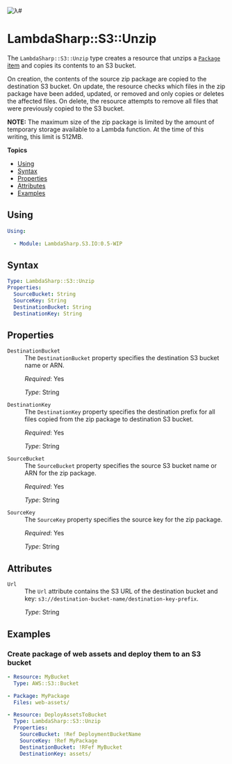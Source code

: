 ![λ#](LambdaSharp_v2_small.png)

# LambdaSharp::S3::Unzip

The `LambdaSharp::S3::Unzip` type creates a resource that unzips a [`Package` item](Module-Package.md) and copies its contents to an S3 bucket.

On creation, the contents of the source zip package are copied to the destination S3 bucket. On update, the resource checks which files in the zip package have been added, updated, or removed and only copies or deletes the affected files. On delete, the resource attempts to remove all files that were previously copied to the S3 bucket.

**NOTE:** The maximum size of the zip package is limited by the amount of temporary storage available to a Lambda function. At the time of this writing, this limit is 512MB.

__Topics__
* [Using](#using)
* [Syntax](#syntax)
* [Properties](#properties)
* [Attributes](#attributes)
* [Examples](#examples)

## Using

```yaml
Using:

  - Module: LambdaSharp.S3.IO:0.5-WIP
```

## Syntax

```yaml
Type: LambdaSharp::S3::Unzip
Properties:
  SourceBucket: String
  SourceKey: String
  DestinationBucket: String
  DestinationKey: String
```

## Properties

<dl>

<dt><code>DestinationBucket</code></dt>
<dd>
The <code>DestinationBucket</code> property specifies the destination S3 bucket name or ARN.

<i>Required</i>: Yes

<i>Type</i>: String
</dd>

<dt><code>DestinationKey</code></dt>
<dd>
The <code>DestinationKey</code> property specifies the destination prefix for all files copied from the zip package to destination S3 bucket.

<i>Required</i>: Yes

<i>Type</i>: String
</dd>

<dt><code>SourceBucket</code></dt>
<dd>
The <code>SourceBucket</code> property specifies the source S3 bucket name or ARN for the zip package.

<i>Required</i>: Yes

<i>Type</i>: String
</dd>

<dt><code>SourceKey</code></dt>
<dd>
The <code>SourceKey</code> property specifies the source key for the zip package.

<i>Required</i>: Yes

<i>Type</i>: String
</dd>

</dl>

## Attributes

<dl>

<dt><code>Url</code></dt>
<dd>
The <code>Url</code> attribute contains the S3 URL of the destination bucket and key: <code>s3://destination-bucket-name/destination-key-prefix</code>.

<i>Type</i>: String
</dd>

</dl>

## Examples

### Create package of web assets and deploy them to an S3 bucket

```yaml
- Resource: MyBucket
  Type: AWS::S3::Bucket

- Package: MyPackage
  Files: web-assets/

- Resource: DeployAssetsToBucket
  Type: LambdaSharp::S3::Unzip
  Properties:
    SourceBucket: !Ref DeploymentBucketName
    SourceKey: !Ref MyPackage
    DestinationBucket: !RFef MyBucket
    DestinationKey: assets/
```

